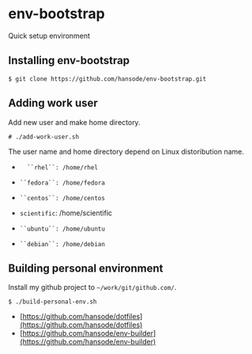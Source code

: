 env-bootstrap
=============

Quick setup environment

Installing env-bootstrap
------------------------

    $ git clone https://github.com/hansode/env-bootstrap.git

Adding work user
----------------
Add new user and make home directory.

    # ./add-work-user.sh

The user name and home directory depend on Linux distoribution name.

+       ``rhel``: /home/rhel
+     ``fedora``: /home/fedora
+     ``centos``: /home/centos
+ ``scientific``: /home/scientific
+     ``ubuntu``: /home/ubuntu
+     ``debian``: /home/debian

Building personal environment
-----------------------------
Install my github project to ``~/work/git/github.com/``.

    $ ./build-personal-env.sh

+ [https://github.com/hansode/dotfiles](https://github.com/hansode/dotfiles)
+ [https://github.com/hansode/env-builder](https://github.com/hansode/env-builder)
